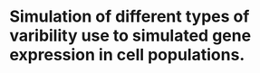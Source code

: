 # Simulation of different types of varibility use to simulated gene expression in cell populations.
